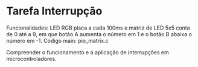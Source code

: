 # Tarefa Interrupção

Funcionalidades: LED RGB pisca a cada 100ms e matriz de LED 5x5 conta de 0 até a 9, em que botão A aumenta o número em 1 e o botão B abaixa o número em -1.
Código main: pio_matrix.c

Compreender o funcionamento e a aplicação de interrupções em microcontroladores.
